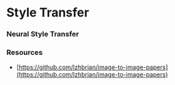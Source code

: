 # Style Transfer

### Neural Style Transfer



### Resources

* [https://github.com/lzhbrian/image-to-image-papers](https://github.com/lzhbrian/image-to-image-papers)



